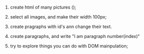 1) create html of many pictures (<img>);
2) select all images, and make their width 100px;

3) create pragraphs with id's ann change their text.
4) create paragraphs, and write "I am paragraph number(index)"
5) try to explore things you can do with DOM mainpulation;